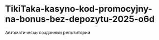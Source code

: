 # TikiTaka-kasyno-kod-promocyjny-na-bonus-bez-depozytu-2025-o6d
Автоматически созданный репозиторий
